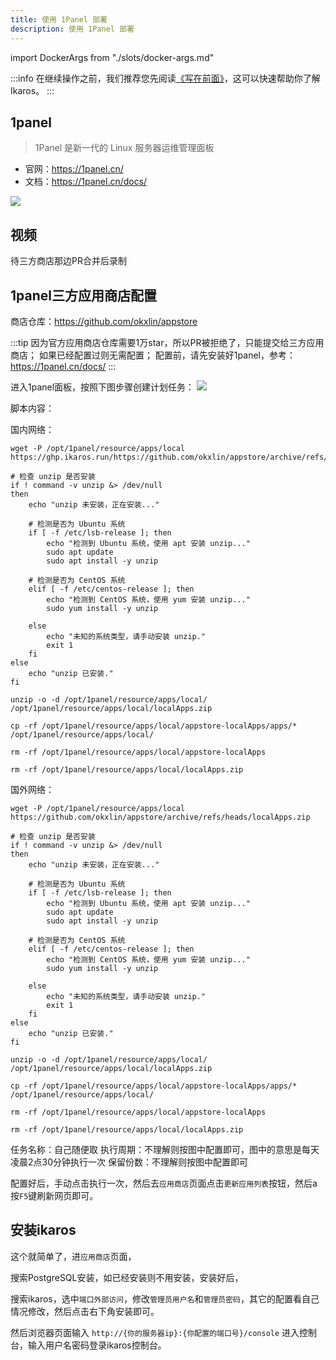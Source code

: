 ```yaml
---
title: 使用 1Panel 部署
description: 使用 1Panel 部署
---
```


import DockerArgs from "./slots/docker-args.md"

:::info
在继续操作之前，我们推荐您先阅读[《写在前面》](../prepare)，这可以快速帮助你了解 Ikaros。
:::


## 1panel

> 1Panel 是新一代的 Linux 服务器运维管理面板

- 官网：<https://1panel.cn/>
- 文档：<https://1panel.cn/docs/>

![](https://resource.fit2cloud.com/1panel/img/overview.png)

## 视频


待三方商店那边PR合并后录制


## 1panel三方应用商店配置

商店仓库：<https://github.com/okxlin/appstore>

:::tip
因为官方应用商店仓库需要1万star，所以PR被拒绝了，只能提交给三方应用商店；
如果已经配置过则无需配置；
配置前，请先安装好1panel，参考：<https://1panel.cn/docs/>
:::

进入1panel面板，按照下图步骤创建计划任务：
![](/img/getting-started-install-1panel/Snipaste_2024-10-10_17-15-03.png)

脚本内容：

国内网络：
```
wget -P /opt/1panel/resource/apps/local https://ghp.ikaros.run/https://github.com/okxlin/appstore/archive/refs/heads/localApps.zip

# 检查 unzip 是否安装
if ! command -v unzip &> /dev/null
then
    echo "unzip 未安装，正在安装..."

    # 检测是否为 Ubuntu 系统
    if [ -f /etc/lsb-release ]; then
        echo "检测到 Ubuntu 系统，使用 apt 安装 unzip..."
        sudo apt update
        sudo apt install -y unzip

    # 检测是否为 CentOS 系统
    elif [ -f /etc/centos-release ]; then
        echo "检测到 CentOS 系统，使用 yum 安装 unzip..."
        sudo yum install -y unzip

    else
        echo "未知的系统类型，请手动安装 unzip."
        exit 1
    fi
else
    echo "unzip 已安装."
fi

unzip -o -d /opt/1panel/resource/apps/local/ /opt/1panel/resource/apps/local/localApps.zip

cp -rf /opt/1panel/resource/apps/local/appstore-localApps/apps/* /opt/1panel/resource/apps/local/

rm -rf /opt/1panel/resource/apps/local/appstore-localApps

rm -rf /opt/1panel/resource/apps/local/localApps.zip
```

国外网络：
```
wget -P /opt/1panel/resource/apps/local https://github.com/okxlin/appstore/archive/refs/heads/localApps.zip

# 检查 unzip 是否安装
if ! command -v unzip &> /dev/null
then
    echo "unzip 未安装，正在安装..."

    # 检测是否为 Ubuntu 系统
    if [ -f /etc/lsb-release ]; then
        echo "检测到 Ubuntu 系统，使用 apt 安装 unzip..."
        sudo apt update
        sudo apt install -y unzip

    # 检测是否为 CentOS 系统
    elif [ -f /etc/centos-release ]; then
        echo "检测到 CentOS 系统，使用 yum 安装 unzip..."
        sudo yum install -y unzip

    else
        echo "未知的系统类型，请手动安装 unzip."
        exit 1
    fi
else
    echo "unzip 已安装."
fi

unzip -o -d /opt/1panel/resource/apps/local/ /opt/1panel/resource/apps/local/localApps.zip

cp -rf /opt/1panel/resource/apps/local/appstore-localApps/apps/* /opt/1panel/resource/apps/local/

rm -rf /opt/1panel/resource/apps/local/appstore-localApps

rm -rf /opt/1panel/resource/apps/local/localApps.zip
```

任务名称：自己随便取
执行周期：不理解则按图中配置即可，图中的意思是每天凌晨2点30分钟执行一次
保留份数：不理解则按图中配置即可

配置好后，手动点击执行一次，然后去`应用商店`页面点击`更新应用列表`按钮，然后a按`F5`键刷新网页即可。

## 安装ikaros

这个就简单了，进`应用商店`页面，

搜索PostgreSQL安装，如已经安装则不用安装，安装好后，

搜索ikaros，选中`端口外部访问`，修改`管理员用户名`和`管理员密码`，其它的配置看自己情况修改，然后点击右下角安装即可。

然后浏览器页面输入 `http://{你的服务器ip}:{你配置的端口号}/console` 进入控制台，输入用户名密码登录ikaros控制台。